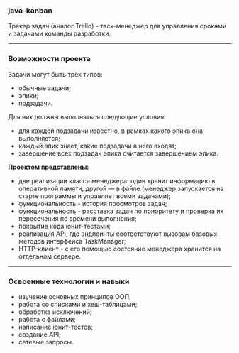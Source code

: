 ### java-kanban <br/>
Трекер задач (аналог Trello) - таск-менеджер для управления сроками и задачами команды разработки.
____
### Возможности проекта
Задачи могут быть трёх типов:
- обычные задачи;
- эпики;
- подзадачи. 

Для них должны выполняться следующие условия:
- для каждой подзадачи известно, в рамках какого эпика она выполняется;
- каждый эпик знает, какие подзадачи в него входят;
- завершение всех подзадач эпика считается завершением эпика.

**Проектом представлены:**
- две реализации класса менеджера: один хранит информацию в оперативной памяти, другой — в файле (менеджер запускается на старте программы и управляет всеми задачами);
- функциональность - история просмотров задач;
- функциональность - расставка задач по приоритету и проверка их пересечения по времени выполнения;
- покрытие кода юнит-тестами;
- реализация API, где эндпоинты соответствуют вызовам базовых методов интерфейса TaskManager;
- HTTP-клиент - с его помощью состояние менеджера хранится на отдельном сервере.  
____
### Освоенные технологии и навыки
- изучение основных принципов ООП;
- работа со списками и хеш-таблицами; 
- обработка исключений;
- работа с файлами; 
- написание юнит-тестов;
- создание API; 
- сетевые запросы.
